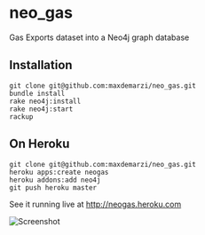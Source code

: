 neo_gas
==========

Gas Exports dataset into a Neo4j graph database

Installation
----------------

    git clone git@github.com:maxdemarzi/neo_gas.git
    bundle install
    rake neo4j:install
    rake neo4j:start
    rackup

On Heroku
---------

    git clone git@github.com:maxdemarzi/neo_gas.git
    heroku apps:create neogas
    heroku addons:add neo4j
    git push heroku master

See it running live at http://neogas.heroku.com

![Screenshot](https://raw.github.com/maxdemarzi/neo_gas/master/screenshot.png)